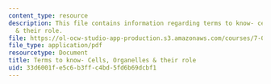 ```yaml
---
content_type: resource
description: This file contains information regarding terms to know- cells, organelles
  & their role.
file: https://ol-ocw-studio-app-production.s3.amazonaws.com/courses/7-013-introductory-biology-spring-2013/33d6001fe5c6b3ffc4bd5fd6b69dcbf1_MIT7_013S13_Cell.pdf
file_type: application/pdf
resourcetype: Document
title: Terms to know- Cells, Organelles & their role
uid: 33d6001f-e5c6-b3ff-c4bd-5fd6b69dcbf1
---
```

